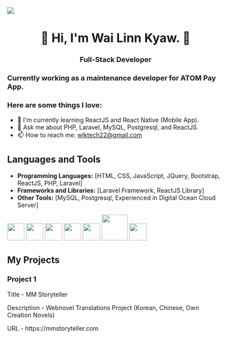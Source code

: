 <img src="https://png.pngtree.com/thumb_back/fh260/background/20210906/pngtree-ai-artificial-intelligence-starry-sky-portrait-blue-technology-banner-image_804237.jpg" />



<h1 align="center">👋 Hi, I'm Wai Linn Kyaw. 👋</h1>
<h3 align="center">Full-Stack Developer</h3>

### Currently working as a maintenance developer for ATOM Pay App.

### Here are some things I love:
- 🌱 I'm currently learning ReactJS and React Native (Mobile App).
- 💬 Ask me about PHP, Laravel, MySQL, Postgresql, and ReactJS.
- 📫 How to reach me: wlktech22@gmail.com

## Languages and Tools

- **Programming Languages:** [HTML, CSS, JavaScript, JQuery, Bootstrap, ReactJS, PHP, Laravel]
- **Frameworks and Libraries:** [Laravel Framework, ReactJS Library]
- **Other Tools:** [MySQL, Postgresql, Experienced in Digital Ocean Cloud Server]

<div style="display: inline:">
  <img src="https://cdn1.iconfinder.com/data/icons/programing-development-8/24/react_logo-512.png" width="40px" />
  <img src="https://www.pngitem.com/pimgs/m/206-2069866_transparent-css3-logo-png-jquery-logo-png-png.png" width="40px" />
  <img src="https://upload.wikimedia.org/wikipedia/commons/thumb/6/6a/JavaScript-logo.png/800px-JavaScript-logo.png" width="40px" />
  <img src="https://upload.wikimedia.org/wikipedia/commons/thumb/2/27/PHP-logo.svg/1280px-PHP-logo.svg.png" width="40px" />
  <img src="https://static-00.iconduck.com/assets.00/laravel-icon-497x512-uwybstke.png" width="40px" />
  <img src="https://upload.wikimedia.org/wikipedia/labs/8/8e/Mysql_logo.png" width="60px" />
  <img src="https://upload.wikimedia.org/wikipedia/commons/thumb/2/29/Postgresql_elephant.svg/993px-Postgresql_elephant.svg.png" width="40px" />
</div>


## My Projects

### Project 1
<p>Title - MM Storyteller</p>
<p>Description - Webnovel Translations Project (Korean, Chinese, Own Creation Novels)</p>
<p>URL - https://mmstoryteller.com</p>
